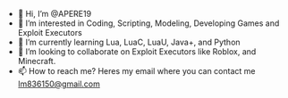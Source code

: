 - 👋 Hi, I’m @APERE19
- 👀 I’m interested in Coding, Scripting, Modeling, Developing Games and Exploit Executors
- 🌱 I’m currently learning Lua, LuaC, LuaU, Java+, and Python
- 💞️ I’m looking to collaborate on Exploit Executors like Roblox, and Minecraft.
- 📫 How to reach me? Heres my email where you can contact me lm836150@gmail.com
